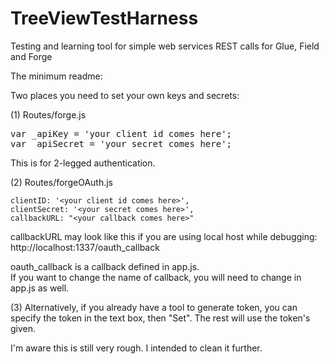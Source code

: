 # TreeViewTestHarness
Testing and learning tool for simple web services REST calls for Glue, Field and Forge 

The minimum readme: 

Two places you need to set your own keys and secrets: 

(1) Routes/forge.js

<pre>
var _apiKey = 'your client id comes here';
var _apiSecret = 'your secret comes here'; 
</pre> 

This is for 2-legged authentication. 

(2) Routes/forgeOAuth.js

    clientID: '<your client id comes here>',
    clientSecret: '<your secret comes here>',
    callbackURL: "<your callback comes here>"
    
callbackURL may look like this if you are using local host while debugging: 
http://localhost:1337/oauth_callback

oauth_callback is a callback defined in app.js.  
If you want to change the name of callback, you will need to change in app.js as well.   

(3) Alternatively, if you already have a tool to generate token, you can specify the token in the text box, then "Set". The rest will use the token's given.  

I'm aware this is still very rough. I intended to clean it further.  
